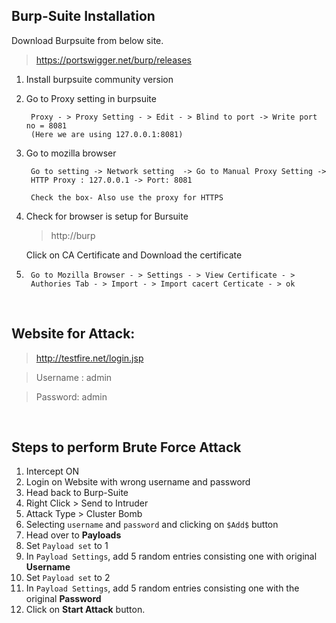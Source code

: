 ## Burp-Suite Installation 

Download Burpsuite from below site. 
> https://portswigger.net/burp/releases


1) Install burpsuite community version

2) Go to Proxy setting in burpsuite

        Proxy - > Proxy Setting - > Edit - > Blind to port -> Write port no = 8081
        (Here we are using 127.0.0.1:8081)

3) Go to mozilla browser

        Go to setting -> Network setting  -> Go to Manual Proxy Setting -> 
        HTTP Proxy : 127.0.0.1 -> Port: 8081

        Check the box- Also use the proxy for HTTPS

4) Check for browser is setup for Bursuite

    > http://burp

    Click on CA Certificate and Download the certificate

5)      Go to Mozilla Browser - > Settings - > View Certificate - > 
        Authories Tab - > Import - > Import cacert Certicate - > ok

<br />


## Website for Attack:

> http://testfire.net/login.jsp

> Username : admin

> Password: admin

<br />

## Steps to perform Brute Force Attack

1. Intercept ON
2. Login on Website with wrong username and password
3. Head back to Burp-Suite
4. Right Click > Send to Intruder
5. Attack Type > Cluster Bomb
6. Selecting `username` and `password` and clicking on `$Add$` button
7. Head over to **Payloads**
8. Set `Payload set` to 1
9. In `Payload Settings`, add 5 random entries consisting one with original **Username**
10. Set `Payload set` to 2
11. In `Payload Settings`, add 5 random entries consisting one with the original **Password**
12. Click on **Start Attack** button.
